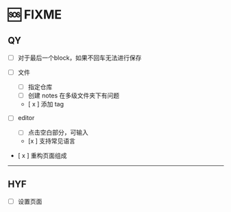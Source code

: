# 🆘 FIXME

## QY
- [ ] 对于最后一个block，如果不回车无法进行保存
- [ ] 文件

  - [ ] 指定仓库
  - [ ] 创建 notes 在多级文件夹下有问题
  - [ x ] 添加 tag

- [ ] editor

  - [  ] 点击空白部分，可输入
  - [x ] 支持常见语言

- [ x ] 重构页面组成

---

## HYF

- [ ] 设置页面
